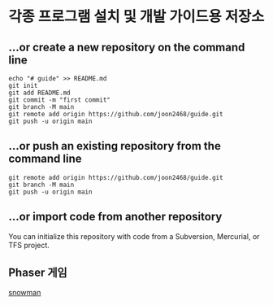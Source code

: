 # 각종 프로그램 설치 및 개발 가이드용 저장소

## …or create a new repository on the command line
```
echo "# guide" >> README.md
git init
git add README.md
git commit -m "first commit"
git branch -M main
git remote add origin https://github.com/joon2468/guide.git
git push -u origin main
```
## …or push an existing repository from the command line
```
git remote add origin https://github.com/joon2468/guide.git
git branch -M main
git push -u origin main
```
## …or import code from another repository
You can initialize this repository with code from a Subversion, Mercurial, or TFS project.

## Phaser 게임
<a href="https://joon2468.github.io/guide/snowman/" target="_blank">snowman</a>

